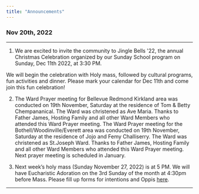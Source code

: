 ```yaml
---
title: "Announcements"
---
```


### Nov 20th, 2022
---
1. We are excited to invite the community to Jingle Bells '22,  the annual Christmas Celebration organized by our Sunday School program on Sunday, Dec 11th 2022, at 3:30 PM. 
 
We will begin the celebration with Holy mass, followed by cultural programs, fun activities and dinner. Please mark your calendar for Dec 11th and come join this fun celebration!

2. The Ward Prayer meeting for Bellevue Redmond Kirkland area was conducted on 19th November, Saturday at the residence of Tom & Betty Chempananical. The Ward was christened as Ave Maria. Thanks to Father James, Hosting Family and all other Ward Members who attended this Ward Prayer meeting.
The Ward Prayer meeting for the Bothell/Woodinville/Everett area was conducted on 19th November, Saturday at the residence of Jojo and Femy Challiserry. The Ward was christened as St.Joseph Ward. Thanks to Father James, Hosting Family and all other Ward Members who attended this Ward Prayer meeting. Next prayer meeting is scheduled in January.

3. Next week’s holy mass (Sunday November 27, 2022) is at 5 PM. We will have Eucharistic Adoration on the 3rd Sunday of the month at 4:30pm before Mass. Please fill up forms for intentions and Oppis <a target="_blank" href="/online-forms">here</a>.


---
